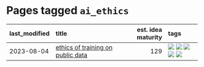 # Pages tagged `ai_ethics`

|last_modified|title|est. idea maturity|tags
|:---|:---|---:|:---|
|2023-08-04|[ethics of training on public data](../ethics_of_public_data.md)|129|[![](https://img.shields.io/badge/tag-ai_ethics-3c3258)](../tags/ai_ethics.md) [![](https://img.shields.io/badge/tag-ethics-d47f6f)](../tags/ethics.md) [![](https://img.shields.io/badge/tag-fair_use-913db)](../tags/fair_use.md) [![](https://img.shields.io/badge/tag-philosophy-e168be)](../tags/philosophy.md) [![](https://img.shields.io/badge/tag-remix_culture-193ec4)](../tags/remix_culture.md)|